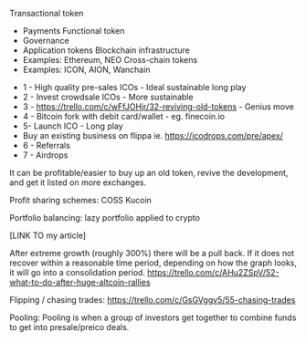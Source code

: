 


Transactional token
- Payments
Functional token
- Governance
- Application tokens
Blockchain infrastructure
- Examples: Ethereum, NEO
Cross-chain tokens
- Examples: ICON, AION, Wanchain


* 1 - High quality pre-sales ICOs - Ideal sustainable long play
* 2 - Invest crowdsale ICOs - More sustainable
* 3 - https://trello.com/c/wFfJOHjr/32-reviving-old-tokens - Genius move
* 4 - Bitcoin fork with debit card/wallet - eg. finecoin.io
* 5- Launch ICO - Long play
 * Buy an existing business on flippa ie. https://icodrops.com/pre/apex/
* 6 - Referrals
* 7 - Airdrops


It can be profitable/easier to buy up an old token, revive the development, and get it listed on more exchanges.

Profit sharing schemes:
COSS
Kucoin

Portfolio balancing: lazy portfolio applied to crypto

[LINK TO my article]


After extreme growth (roughly 300%) there will be a pull back. If it does not recover within a reasonable time period, depending on how the graph looks, it will go into a consolidation period.
https://trello.com/c/AHu2ZSpV/52-what-to-do-after-huge-altcoin-rallies

Flipping / chasing trades: https://trello.com/c/GsGVggv5/55-chasing-trades

Pooling: Pooling is when a group of investors get together to combine funds to get into presale/preico deals.

